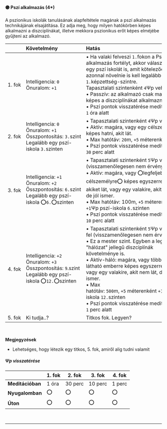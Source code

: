 #### 🟣 Pszí alkalmazás (4*)

A pszionikus iskolák tanulásának alapfeltétele magának a pszí alkalmazás technikájának elsajátítása. Ez adja meg, hogy milyen hatókörben képes alkalmazni a diszciplínákat, illetve mekkora pszionikus erőt képes elméjébe gyűjteni az alkalmazó.

|        | Követelmény                                                                                                                      | Hatás |
|:------ |:-------------------------------------------------------------------------------------------------------------------------------- |:----- |
| 1.&nbsp;fok  | Intelligencia:&nbsp;`0`<br />Önuralom:&nbsp;`+1`                                                                                 | • Ha valaki felveszi `1.`fokon a Pszí alkalmazás fortélyt, akkor választania kell egy pszí iskolát is, amit kötelezően azonnal növelnie is kell legalább `1.`képzettség-szintre.<br />Tapasztalati szintenként `4`Ψp vehető fel﻿﻿<br />• Passzív: az alkalmazó csak magára képes a diszciplínákat alkalmazni﻿<br />• Pszí pontok visszatérése meditációban: `1` óra alatt    |
| 2.&nbsp;fok  | Intelligencia:&nbsp;`0`<br />Önuralom:&nbsp;`+1`<br />Összpontosítás:&nbsp;`3.`szint<br />Legalább egy pszí-iskola `3.`szinten    | • Tapasztalati szintenként `4`Ψp vehető fel﻿<br />• Aktív: magára, vagy egy célszemélyre képes hatni, akit lát.﻿<br />• Max hatótáv: `20`m, `+5` méterenként +`1`Ψp<br />• Pszí pontok visszatérése meditációban: `30` perc alatt    |
| 3.&nbsp;fok | Intelligencia:&nbsp;`+1`<br />Önuralom:&nbsp;`+2`<br />Összpontosítás:&nbsp;`6.`szint<br />Legalább egy pszí-iskola ⭕`6.`⭕szinten  | • Tapasztalati szintenként `5`Ψp vehető fel (visszamenőlegesen nem érvényes!)<br />• Aktív: magára, vagy ⭕legfeljebb 2 célszemélyre⭕ képes egyszerre hatni, akiket lát, vagy egy valakire, akit nem lát, de jól ismer.<br />• Max hatótáv: 100m, `+5` méterenként `+1`Ψp pszí-iskola `6.`szinten<br />• Pszí pontok visszatérése meditációban: `10` perc alatt    |
| 4.&nbsp;fok | Intelligencia:&nbsp;`+2`<br />Önuralom:&nbsp;`+3`<br />Összpontosítás:&nbsp;`9`.szint<br />Legalább egy pszí-iskola ⭕`12.`⭕szinten | • Tapasztalati szintenként `5`Ψp vehető fel (visszamenőlegesen nem érvényes!)<br />• Ez a mester szint. Egyben a legerősebb "hálózat" jellegű diszciplínák követelménye is.﻿<br />• Aktív-háló: magára, vagy több jól látható emberre képes egyszerre hatni, vagy egy valakire, akit nem lát, de jól ismer.﻿<br />• Max hatótáv: `500`m, `+5` méterenként `+1`Ψp pszí-iskola `12.`szinten﻿<br />﻿• Pszí pontok visszatérése meditációban: `1` perc alatt    |
| 5.&nbsp;fok | Ki tudja..?                                                                                                                      | Titkos fok. Legyen? |

<br />

**Megjegyzések**

- Lehetséges, hogy létezik egy titkos, 5. fok, amiről alig tudni valamit

##### Ψp visszatérése
|   | 1. fok | 2. fok | 3. fok | 4. fok |
|---|---|---|---|---|
|**Meditációban**|1 óra|30 perc|10 perc|1 perc|
|**Nyugalomban**|⭕|⭕|⭕|⭕|
|**Úton**|⭕|⭕|⭕|⭕|

<br />

---
